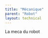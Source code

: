 ```yaml
---
title: "Mécanique"
parent: "Robot"
layout: technical
---
```


La meca du robot
<model-viewer camera-controls touch-action="pan-y" src="./FichiersGLTF/Robot.gltf"></model-viewer>